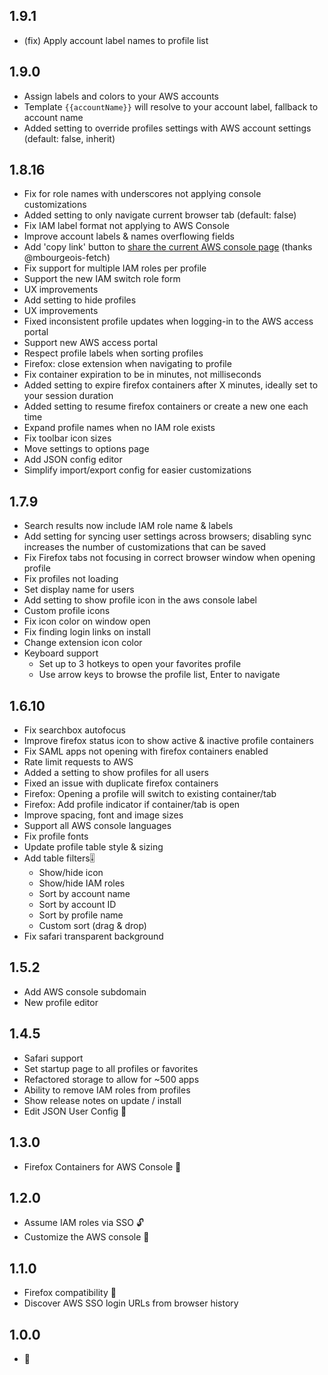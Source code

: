 ## 1.9.1
- (fix) Apply account label names to profile list

## 1.9.0
- Assign labels and colors to your AWS accounts
- Template `{{accountName}}` will resolve to your account label, fallback to account name
- Added setting to override profiles settings with AWS account settings (default: false, inherit)

## 1.8.16
- Fix for role names with underscores not applying console customizations
- Added setting to only navigate current browser tab (default: false)
- Fix IAM label format not applying to AWS Console
- Improve account labels & names overflowing fields
- Add 'copy link' button to [share the current AWS console page](https://docs.aws.amazon.com/singlesignon/latest/userguide/createshortcutlink.html) (thanks @mbourgeois-fetch)
- Fix support for multiple IAM roles per profile
- Support the new IAM switch role form
- UX improvements
- Add setting to hide profiles
- UX improvements
- Fixed inconsistent profile updates when logging-in to the AWS access portal
- Support new AWS access portal
- Respect profile labels when sorting profiles
- Firefox: close extension when navigating to profile
- Fix container expiration to be in minutes, not milliseconds
- Added setting to expire firefox containers after X minutes, ideally set to your session duration
- Added setting to resume firefox containers or create a new one each time
- Expand profile names when no IAM role exists
- Fix toolbar icon sizes
- Move settings to options page
- Add JSON config editor
- Simplify import/export config for easier customizations

## 1.7.9
- Search results now include IAM role name & labels
- Add setting for syncing user settings across browsers; disabling sync increases the number of customizations that can be saved
- Fix Firefox tabs not focusing in correct browser window when opening profile
- Fix profiles not loading
- Set display name for users
- Add setting to show profile icon in the aws console label
- Custom profile icons
- Fix icon color on window open
- Fix finding login links on install
- Change extension icon color
- Keyboard support
  - Set up to 3 hotkeys to open your favorites profile
  - Use arrow keys to browse the profile list, Enter to navigate

## 1.6.10
- Fix searchbox autofocus
- Improve firefox status icon to show active & inactive profile containers
- Fix SAML apps not opening with firefox containers enabled
- Rate limit requests to AWS
- Added a setting to show profiles for all users
- Fixed an issue with duplicate firefox containers
- Firefox: Opening a profile will switch to existing container/tab
- Firefox: Add profile indicator if container/tab is open
- Improve spacing, font and image sizes
- Support all AWS console languages
- Fix profile fonts
- Update profile table style & sizing
- Add table filters🎚️
  - Show/hide icon
  - Show/hide IAM roles
  - Sort by account name
  - Sort by account ID
  - Sort by profile name
  - Custom sort (drag & drop)
- Fix safari transparent background

## 1.5.2
- Add AWS console subdomain
- New profile editor

## 1.4.5
- Safari support
- Set startup page to all profiles or favorites
- Refactored storage to allow for ~500 apps
- Ability to remove IAM roles from profiles
- Show release notes on update / install
- Edit JSON User Config 📝

## 1.3.0
- Firefox Containers for AWS Console 🦊

## 1.2.0
- Assume IAM roles via SSO 🔓
- Customize the AWS console 🎨

## 1.1.0
- Firefox compatibility 🦊
- Discover AWS SSO login URLs from browser history

## 1.0.0
- 🎂
